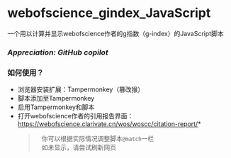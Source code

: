 # webofscience_gindex_JavaScript
一个用以计算并显示webofscience作者的g指数（g-index）的JavaScript脚本
### *Appreciation: GitHub copilot* 
### 如何使用？  
* 浏览器安装扩展：Tampermonkey（篡改猴）
* 脚本添加至Tampermonkey
* 启用Tampermonkey和脚本
* 打开webofscience作者的引用报告界面：https://webofscience.clarivate.cn/wos/woscc/citation-report/*  
  > &ensp;&ensp;你可以根据实际情况调整脚本`@match`一栏  
  > &ensp;&ensp;如未显示，请尝试刷新网页
 
